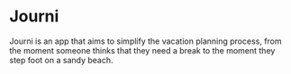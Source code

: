 
# Journi

Journi is an app that aims to simplify the vacation planning process, from the moment someone thinks that they need a break to the moment they step foot on a sandy beach. 
